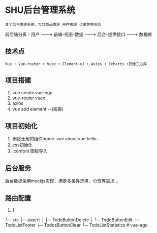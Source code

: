 # SHU后台管理系统

    某个后台管理系统，包含商品管理 用户管理 订单等等信息
  
前后端分离：用户 ---> 前端-视图-数据 ---> 后台-提供接口 ---> 数据库

## 技术点

    Vue + Vue-router + Vuex + Element-ui + Axios + Echarts +其他三方库

## 项目搭建

1. vue create vue-ego
2. vue-router vuex
3. axios
4. vue add element --(按需)

## 项目初始化

1. 删除无用的组件home. vue about.vue hello...
2. css初始化
3. iconfont 图标导入

## 后台服务

后台数据采用mockjs实现，满足多条件选择，分页等需求...

## 路由配置

1. 1

└─ src
   ├─ assert
   │  ├─ TodoButtonDelete
   │  └─ TodoButtonEdit
   └─ TodoListFooter
      ├─ TodosButtonClear
      └─ TodoListStatistics
#   v u e - e g o 
 
 